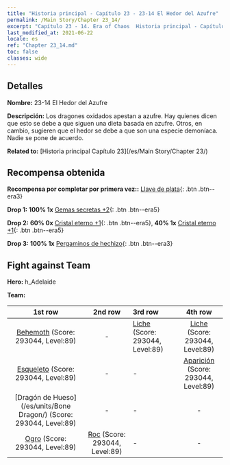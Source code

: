 ```yaml
---
title: "Historia principal - Capítulo 23 - 23-14 El Hedor del Azufre"
permalink: /Main Story/Chapter 23_14/
excerpt: "Capítulo 23 - 14. Era of Chaos  Historia principal - Capítulo 23_14. 23-14 El Hedor del Azufre"
last_modified_at: 2021-06-22
locale: es
ref: "Chapter 23_14.md"
toc: false
classes: wide
---
```


## Detalles

 **Nombre:** 23-14 El Hedor del Azufre

 **Descripción:** Los dragones oxidados apestan a azufre. Hay quienes dicen que esto se debe a que siguen una dieta basada en azufre. Otros, en cambio, sugieren que el hedor se debe a que son una especie demoníaca. Nadie se pone de acuerdo.

 **Related to:** [Historia principal Capítulo 23](/es/Main Story/Chapter 23/)

## Recompensa obtenida

 **Recompensa por completar por primera vez::** [Llave de plata](/ItemsES/con_693/){: .btn .btn--era3}

 **Drop 1:** **100% 1x** [Gemas secretas +2](/ItemsES/mat_79/){: .btn .btn--era5}

 **Drop 2:** **60% 0x** [Cristal eterno +1](/ItemsES/mat_73/){: .btn .btn--era5}, **40% 1x** [Cristal eterno +1](/ItemsES/mat_73/){: .btn .btn--era5}

 **Drop 3:** **100% 1x** [Pergaminos de hechizo](/ItemsES/con_694/){: .btn .btn--era3}


## Fight against Team
 **Hero:** h_Adelaide

 **Team:**


  | 1st row | 2nd row | 3rd row | 4th row |
  |:----:|:----:|:----|:----:|
  | [Behemoth](/es/units/Behemoth/) (Score: 293044, Level:89)  | - | [Liche](/es/units/Lich/) (Score: 293044, Level:89)  | [Liche](/es/units/Lich/) (Score: 293044, Level:89)  |
  | [Esqueleto](/es/units/Skeleton/) (Score: 293044, Level:89)  | - | - | [Aparición](/es/units/Wight/) (Score: 293044, Level:89)  |
  | [Dragón de Hueso](/es/units/Bone Dragon/) (Score: 293044, Level:89)  | - | - | - |
  | [Ogro](/es/units/Ogre/) (Score: 293044, Level:89)  | [Roc](/es/units/Roc/) (Score: 293044, Level:89)  | - | - |


